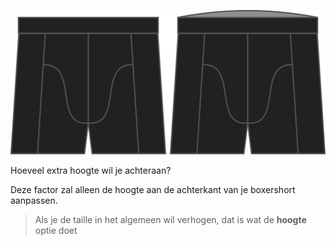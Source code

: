 ![De optie voor hoogte achter bij Bruce](./backrise.svg)

Hoeveel extra hoogte wil je achteraan?

Deze factor zal alleen de hoogte aan de achterkant van je boxershort aanpassen.

> Als je de taille in het algemeen wil verhogen, dat is wat de **hoogte** optie doet
